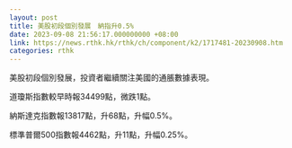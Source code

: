 ```yaml
---
layout: post
title: 美股初段個別發展　納指升0.5%
date: 2023-09-08 21:56:17.000000000 +08:00
link: https://news.rthk.hk/rthk/ch/component/k2/1717481-20230908.htm
categories: rthk
---
```


美股初段個別發展，投資者繼續關注美國的通脹數據表現。

道瓊斯指數較早時報34499點，微跌1點。

納斯達克指數報13817點，升68點，升幅0.5%。

標準普爾500指數報4462點，升11點，升幅0.25%。
